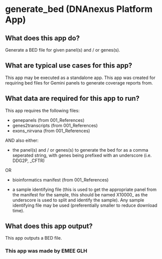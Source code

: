 # generate_bed (DNAnexus Platform App)

## What does this app do?

Generate a BED file for given panel(s) and / or genes(s).

## What are typical use cases for this app?

This app may be executed as a standalone app.
This app was created for requiring bed files for Gemini panels to generate coverage reports from.

## What data are required for this app to run?

This app requires the following files:
- genepanels (from 001_References)
- genes2transcripts (from 001_References)
- exons_nirvana (from 001_References) 

AND also either:

- the panel(s) and / or genes(s) to generate the bed for as a comma seperated string, with
    genes being prefixed with an underscore (i.e. DDG2P, _CFTR)

OR

- bioinformatics manifest (from 001_References)

- a sample identifying file (this is used to get the appropriate panel from the manifest for the sample, 
    this should be named X10000_ as the underscore is used to split and identify the sample). Any sample identifying file may be used (preferentially smaller to reduce download time).


## What does this app output?

This app outputs a BED file.

### This app was made by EMEE GLH
